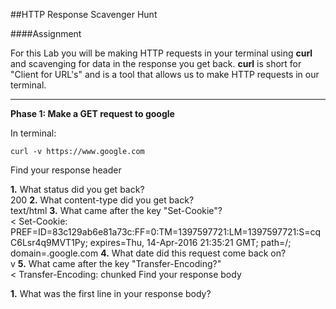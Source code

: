 ##HTTP Response Scavenger Hunt

####Assignment

For this Lab you will be making HTTP requests in your terminal using **curl** and scavenging for data in the response you get back. **curl** is short for "Client for URL's" and is a tool that allows us to make HTTP requests in our terminal.  

___________________________________________

**Phase 1: Make a GET request to google**

In terminal:

`curl -v https://www.google.com`

Find your response header

  **1.** What status did you get back?  
  200
  **2.** What content-type did you get back?  
  text/html
  **3.** What came after the key "Set-Cookie"?  
  < Set-Cookie: PREF=ID=83c129ab6e81a73c:FF=0:TM=1397597721:LM=1397597721:S=cqC6Lsr4q9MVT1Py; expires=Thu, 14-Apr-2016 21:35:21 GMT; path=/; domain=.google.com
  **4.** What date did this request come back on?  
 v
  **5.** What came after the key "Transfer-Encoding?"  
< Transfer-Encoding: chunked
Find your response body

  **1.** What was the first line in your response body?  
  <!doctype html><html itemscope="" itemtype="http://schema.org/WebP

_______________________________________________

**Phase 2: Make a GET request to the OMDBAPI**

In terminal:

`curl -v http://www.omdbapi.com`  

Find your response header

  **1.** What status did you get back?  
  200
  **2.** What content-type did you get back?  
  text/hmtl
  **3.** What was your content length?  
  792
  **4.** What date did this request come back on?  
 Date: Tue, 15 Apr 2014 21:50:10 GMT

Find your response body

  **1.** What was the first line in your response body?  

___________________________________________________

**Phase 3: Make a GET request to the OMDBAPI with parameters**

In terminal:  

`curl -v http://www.omdbapi.com/?s=Titanic`

Find your response header

  **1.** What status did you get back?  
  200
  **2.** What content-type did you get back?
  text/html
  **3.** What was your content length? 
  792

Find your response body

  **1.** Look at the data that came back. What data structures do these look like?  
  hsh
  **2.** What year did Titanic II come out?  
  1997

_______________________________________________________________________

**Phase 4: Make a GET request to the OMDBAPI with different parameters**

Now search for one of your favorite movies.

`curl -v http://www.omdbapi.com/?t=<insert your favorite movie here>`

*If the title of your favorite movie has spaces, replace these with %20*  
i.e. `curl -v http://www.omdbapi.com/?t=the%20matrix` 

Find the response header  

  **1.** What was the Cache-Control?  
  no cache
  **2.** What value is after the key Expires?  
  -1

Find the response body

  **1.** What year was your favorite movie released?  
  **2.** What was your favorite movie rated?  
